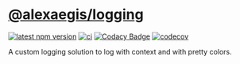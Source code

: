 # [@alexaegis/logging](https://github.com/AlexAegis/js-core/tree/master/packages/logging)

[![latest npm version](https://img.shields.io/npm/v/@alexaegis/logging/latest)](https://www.npmjs.com/package/@alexaegis/logging)
[![ci](https://github.com/AlexAegis/js-core/actions/workflows/ci.yml/badge.svg)](https://github.com/AlexAegis/js-core/actions/workflows/ci.yml)
[![Codacy Badge](https://app.codacy.com/project/badge/Grade/402dd6d7fcbd4cde86fdf8e7d948fcde)](https://www.codacy.com/gh/AlexAegis/js-core/dashboard?utm_source=github.com&utm_medium=referral&utm_content=AlexAegis/js-core&utm_campaign=Badge_Grade)
[![codecov](https://codecov.io/gh/AlexAegis/js-core/branch/master/graph/badge.svg?token=kw8ZeoPbUh)](https://codecov.io/gh/AlexAegis/js-core)

A custom logging solution to log with context and with pretty colors.
